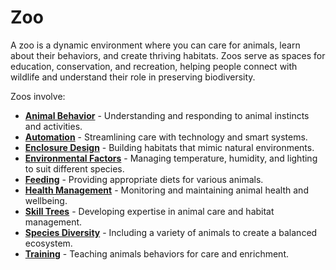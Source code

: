 # Zoo

A zoo is a dynamic environment where you can care for animals, learn about their behaviors, and create thriving habitats. Zoos serve as spaces for education, conservation, and recreation, helping people connect with wildlife and understand their role in preserving biodiversity.

Zoos involve:
- **[Animal Behavior](./animal_behavior.md)** - Understanding and responding to animal instincts and activities.
- **[Automation](./automation.md)** - Streamlining care with technology and smart systems.
- **[Enclosure Design](./enclosure_design.md)** - Building habitats that mimic natural environments.
- **[Environmental Factors](./environmental_factors.md)** - Managing temperature, humidity, and lighting to suit different species.
- **[Feeding](./feeding.md)** - Providing appropriate diets for various animals.
- **[Health Management](./health_management.md)** - Monitoring and maintaining animal health and wellbeing.
- **[Skill Trees](./skill_trees.md)** - Developing expertise in animal care and habitat management.
- **[Species Diversity](./species_diversity.md)** - Including a variety of animals to create a balanced ecosystem.
- **[Training](./training.md)** - Teaching animals behaviors for care and enrichment.